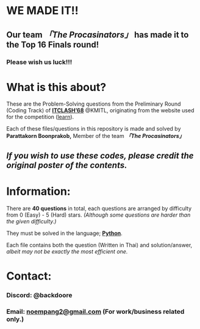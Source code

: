 # WE MADE IT!!

## Our team ***「The Procasinators」*** has made it to the **Top 16 Finals** round!

### Please wish us luck!!!

# What is this about?

These are the Problem-Solving questions from the Preliminary Round (Coding Track) of [**ITCLASH’68**](https://clash.it.kmitl.ac.th/) @KMITL, originating from the website used for the competition ([<g>learn](https://glearn.it.kmitl.ac.th/)). 

Each of these files/questions in this repository is made and solved by **Parattakorn Boonprakob,** Member of the team ***「The Procasinators」***

## *If you wish to use these codes, please credit the original poster of the contents.*

# Information:

There are **40 questions** in total, each questions are arranged by difficulty from 0 (Easy) - 5 (Hard) stars. *(Although some questions are harder than the given difficulty.)* 

They must be solved in the language; [**Python**](https://www.python.org/).

Each file contains both the question (Written in Thai) and solution/answer, *albeit may not be exactly the most efficient one.*

# Contact:

### Discord: @backdoore

### Email: [noempang2@gmail.com](mailto:noempang2@gmail.com) (For work/business related only.)
